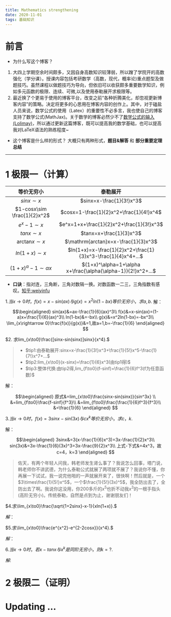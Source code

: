 ```yaml
---
title: Mathematics strengthening
date: 2020-11-01
tags: 基础知识
---
```


# 前言
- 为什么写这个博客？
1. 大四上学期空余时间颇多，又因自身高数知识较薄弱，所以蹭了学院开的高数强化（学分课）。授课内容包括考研数学（高数，现代，概率论)重点题型及做题技巧。虽然课程以做题技巧为导向，但依旧可以收获颇多重要数学知识，例如多元函数的极限、连续、可微,以及使用泰勒展开求极限等。
2. 最近换了个更易于使用的博客平台，改变之前“各种折腾美化，却忽视更新博客内容”的策略。决定将更多的心思用在博客内容的创作上。其中，对于磕盐人员来说，数学公式的使用（Latex）的重要性不必多言，我也使自己的博客支持了数学公式(MathJax)。关于数学的博客必然少不了[数学公式的输入(Lolimay)](https://www.lolimay.cn/2019/01/22/katex%E8%AF%AD%E6%B3%95%E6%B5%8B%E8%AF%95/)，所以通过更新这篇博客，既可以提高我的数学基础，也可以提高我对LaTeX语法的熟练程度~
- 这个博客是什么样的形式？
大概只有两种形式，**题目&解答** 和 **部分重要定理总结**

---
# 1 极限一（计算）

|          等价无穷小           |                           泰勒展开                           |
| :---------------------------: | :----------------------------------------------------------: |
|         $sinx\sim x$          |                   $sinx=x-\frac{1}{3!}x^3$                   |
|  $1-cosx\sim \frac{1}{2}x^2$  |           $cosx=1-\frac{1}{2}x^2+\frac{1}{4!}x^4$            |
|         $e^x-1\sim x$         |           $e^x=1+x+\frac{1}{2}x^2+\frac{1}{3!}x^3$           |
|         $tanx\sim x$          |                   $tanx=x+\frac{1}{3}x^3$                    |
|   $\mathrm{arctan}x\sim x$    |             $\mathrm{arctan}x=x-\frac{1}{3}x^3$              |
|        $ln(1+x)\sim x$        | $ln(1+x)=x-\frac{1}{2}x^2+\frac{1}{3}x^3-\frac{1}{4}x^4+...$ |
| $(1+x)^\alpha-1\sim \alpha x$ | $(1+x)^\alpha=1+\alpha x+\frac{\alpha(\alpha-1)}{2!}x^2+...$ |

* **口诀**：指对连，三角断，三角对数隔一换。对数函数一二三，三角指数有感叹。[知乎:weiyinfu](https://www.zhihu.com/question/25627482/answer/332242473)

$1. 当x\to0时，f(x)=x-sin(ax)与g(x)=x^2ln(1-bx)等价无穷小，求a,b.$
解：

$$\begin{aligned}
    sin(ax)&=ax-\frac{1}{6}(ax)^3\\
    f(x)&=x-sin(ax)=(1-a)x+\frac{1}{6}(ax)^3\\
    ln(1-bx)&=-bx\\
    g(x)&=x^2ln(1-bx)=-bx^3\\
    \lim_{x\rightarrow 0}\frac{f(x)}{g(x)}&=1,故a=1,b=-\frac{1}{6}
\end{aligned}
$$

$2. 求lim_{x\to0}\frac{[sinx-sin(sinx)]sinx}{x^4}.$

>- $tip1:由泰勒展开:sinx=x-\frac{1}{3!}x^3+\frac{1}{5!}x^5-\frac{1}{7!}x^7+...$
>- $tip2:lim_{x\to0}(x-sinx)=\frac{1}{6}x^3(由tip1得)$
>- $tip3:整体代换:由tip2得,lim_{f\to0}(f-sinf)=\frac{1}{6}f^3(f为任意函数)$

解：

$$\begin{aligned}
    原式&=lim_{x\to0}\frac{sinx-sin(sinx)}{sin^3x} \\
    &=lim_{f\to0}\frac{f-sinf}{f^3}\\
    &=lim_{f\to0}\frac{\frac{1}{6}f^3}{f^3}\\
    &=\frac{1}{6}
\end{aligned}
$$

$3.当x\to0时，f(x)=3sinx-sin(3x)与cx^k等价无穷小，求c，k.$

解：

$$\begin{aligned}
    3sinx&=3(x-\frac{1}{6}x^3)=3x-\frac{1}{2}x^3\\
    sin(3x)&=3x-\frac{1}{6}(3x)^3=3x-\frac{9}{2}x^3\\
    上式-下式&=4x^3，故c=4，k=3
\end{aligned}
$$

> 佐天，有两个年轻人问我，韩老师发生肾么事了？我说怎么回事，塔门说，韩老师你不讲武德，为什么泰勒公式就展了两项就不展了？我说你不懂，你再展一下试试，我一说完他啪的一声就展开来了，很快啊！然后就是，一个$3\times\frac{1}{5!}x^5$，一个$\frac{1}{5!}(3x)^5$，我全防出去了，全防出去了啊。我说你这没用，你200多斤的$x^5$也折不动我$x^3$的一根手指头(高阶无穷小)。传统泰勒，自然是点到为止，谢谢朋友们！

$4.求\lim_{x\to0}\frac{\sqrt{1+2sinx}-x-1}{xln(1+x)}.$

$解：$

$5.求\lim_{x\to0}\frac{e^{x^2}-e^{2-2cosx}}{x^4}.$

$解：$

$6.当x\to0时，若x-tanx与x^k是同阶无穷小，则k=?.$

$解:$

# 2 极限二（证明）

# Updating ...